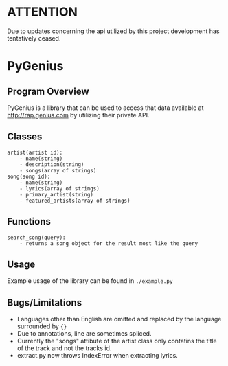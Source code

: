 ATTENTION
==========
Due to updates concerning the api utilized by this project development has tentatively ceased. 

PyGenius
==========

Program Overview
----------
PyGenius is a library that can be used to access that data available at
http://rap.genius.com by utilizing their private API.

Classes
---------
```
artist(artist id):
    - name(string)
    - description(string)
    - songs(array of strings)
song(song id):
    - name(string)
    - lyrics(array of strings)
    - primary_artist(string)
    - featured_artists(array of strings)
```

Functions
---------
```
search_song(query):
    - returns a song object for the result most like the query
```

Usage
----------
Example usage of the library can be found in ```./example.py```

Bugs/Limitations
---------
* Languages other than English are omitted and replaced by the
  language surrounded by ```{}```
* Due to annotations, line  are sometimes spliced.
* Currently the "songs" attibute of the artist class only contatins the title of the track and not the tracks id.
* extract.py now throws IndexError when extracting lyrics.
